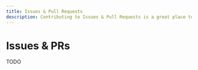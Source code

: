 ```yaml
---
title: Issues & Pull Requests
description: Contributing to Issues & Pull Requests is a great place to get started with contributing.
---
```


# Issues & PRs

TODO
